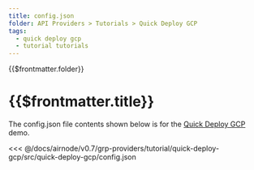 ```yaml
---
title: config.json
folder: API Providers > Tutorials > Quick Deploy GCP
tags:
  - quick deploy gcp
  - tutorial tutorials
---
```


<TitleSpan>{{$frontmatter.folder}}</TitleSpan>

# {{$frontmatter.title}}

<VersionWarning/>

The config.json file contents shown below is for the [Quick Deploy GCP](./)
demo.

<!-- prettier-ignore -->
<<< @/docs/airnode/v0.7/grp-providers/tutorial/quick-deploy-gcp/src/quick-deploy-gcp/config.json
